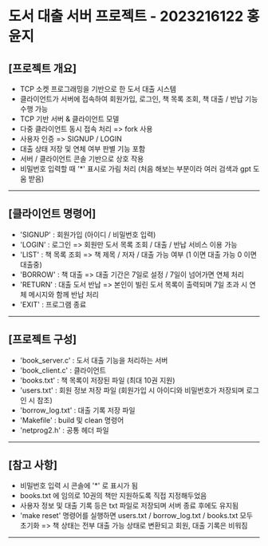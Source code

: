 # 도서 대출 서버 프로젝트 - 2023216122 홍윤지

[프로젝트 개요]
------------------------------------------------------------------------------------------
- TCP 소켓 프로그래밍을 기반으로 한 도서 대출 시스템
- 클라이언트가 서버에 접속하여 회원가입, 로그인, 책 목록 조회, 책 대출 / 반납 기능 수행 가능
- TCP 기반 서버 & 클라이언트 모델
- 다중 클라이언트 동시 접속 처리 => fork 사용
- 사용자 인증 => SIGNUP / LOGIN
- 대출 상태 저장 및 연체 여부 판별 기능 포함
- 서버 / 클라이언트 콘솔 기반으로 상호 작용
- 비밀번호 입력할 때 '*' 표시로 가림 처리 (처음 해보는 부분이라 여러 검색과 gpt 도움 받음)
------------------------------------------------------------------------------------------

[클라이언트 명령어]
-----------------------------------------------------------------------------------------------------
- 'SIGNUP' : 회원가입 (아이디 / 비밀번호 입력)
- 'LOGIN' : 로그인 => 회원만 도서 목록 조회 / 대출 / 반납 서비스 이용 가능
- 'LIST' : 책 목록 조회 => 책 제목 / 저자 / 대출 가능 여부 (1 이면 대출 가능 0 이면 대출중)
- 'BORROW' : 책 대출 => 대출 기간은 7일로 설정 / 7일이 넘어가면 연체 처리
- 'RETURN' : 대출 도서 반납 => 본인이 빌린 도서 목록이 출력되며 7일 초과 시 연체 메시지와 함께 반납 처리
- 'EXIT' : 프로그램 종료
-----------------------------------------------------------------------------------------------------

[프로젝트 구성]
------------------------------------------------------------------------------------------
- 'book_server.c' : 도서 대출 기능을 처리하는 서버
- 'book_client.c' : 클라이언트
- 'books.txt' : 책 목록이 저장된 파일 (최대 10권 지원)
- 'users.txt' : 회원 정보 저장 파일 (회원가입 시 아이디와 비밀번호가 저장되며 로그인 시 참조)
- 'borrow_log.txt' : 대출 기록 저장 파일
- 'Makefile' : build 및 clean 명령어
- 'netprog2.h' : 공통 헤더 파일
------------------------------------------------------------------------------------------

[참고 사항]
----------------------------------------------------------------------------------
- 비밀번호 입력 시 콘솔에 '*' 로 표시가 됨
- books.txt 에 임의로 10권의 책만 지원하도록 직접 지정해두었음
- 사용자 정보 및 대출 기록 등은 txt 파일로 저장되며 서버 종료 후에도 유지됨
- 'make reset' 명령어를 실행하면 users.txt / borrow_log.txt / books.txt 모두 초기화
=> 책 상태는 전부 대출 가능 상태로 변환되고 회원, 대출 기록은 비워짐
----------------------------------------------------------------------------------

